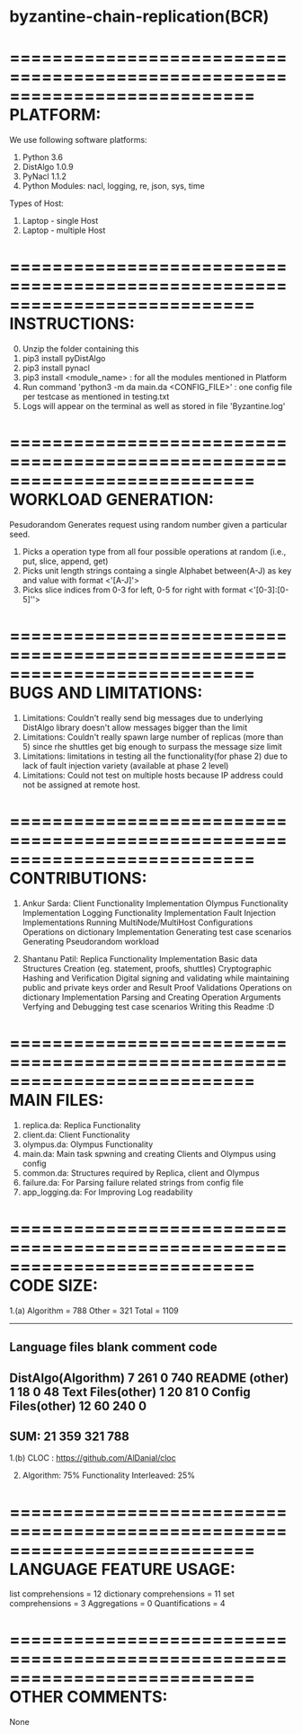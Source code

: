 # byzantine-chain-replication(BCR)

===========================================================================
PLATFORM:
===========================================================================

We use following software platforms:
1. Python 3.6
2. DistAlgo 1.0.9
3. PyNacl 1.1.2
4. Python Modules: nacl, logging, re, json, sys, time

Types of Host:
 
1. Laptop - single Host
2. Laptop - multiple Host 

===========================================================================
INSTRUCTIONS:
=========================================================================== 

0. Unzip the folder containing this
1. pip3 install pyDistAlgo
2. pip3 install pynacl
3. pip3 install <module_name> : for all the modules mentioned in Platform
4. Run command 'python3 -m da main.da <CONFIG_FILE>' : one config file per testcase as mentioned in testing.txt
5. Logs will appear on the terminal as well as stored in file 'Byzantine.log'

 
===========================================================================
WORKLOAD GENERATION:
===========================================================================
Pesudorandom
Generates request using random number given a particular seed.
1. Picks a operation type from all four possible operations at random (i.e., put, slice, append, get)
2. Picks unit length strings containg a single Alphabet between(A-J) as key and value with format <'[A-J]'>
3. Picks slice indices from 0-3 for left, 0-5 for right with format <'[0-3]:[0-5]''>

===========================================================================
BUGS AND LIMITATIONS:
===========================================================================
 1. Limitations: Couldn't really send big messages due to underlying DistAlgo library doesn't allow messages bigger than the limit
 2. Limitations: Couldn't really spawn large number of replicas (more than 5) since rhe shuttles get big enough to surpass the message size limit
 3. Limitations: limitations in testing all the functionality(for phase 2) due to lack of fault injection variety (available at phase 2 level)
 4. Limitations: Could not test on multiple hosts because IP address could not be assigned at remote host.

===========================================================================
CONTRIBUTIONS:
===========================================================================

1. Ankur Sarda:
    Client Functionality Implementation 
    Olympus Functionality Implementation
    Logging Functionality Implementation
    Fault Injection Implementations
    Running MultiNode/MultiHost Configurations
    Operations on dictionary Implementation
    Generating test case scenarios
    Generating Pseudorandom workload

2. Shantanu Patil:
	Replica Functionality Implementation
	Basic data Structures Creation (eg. statement, proofs, shuttles)
	Cryptographic Hashing and Verification
	Digital signing and validating while maintaining public and private keys
	order and Result Proof Validations
	Operations on dictionary Implementation
	Parsing and Creating Operation Arguments
	Verfying and Debugging test case scenarios
	Writing this Readme :D


===========================================================================
MAIN FILES:
===========================================================================

1. replica.da:	Replica Functionality  
2. client.da:	Client Functionality
3. olympus.da:	Olympus Functionality
4. main.da: 	Main task spwning and creating Clients and Olympus using config
5. common.da:   Structures required by Replica, client and Olympus 
6. failure.da:  For Parsing failure related strings from config file
7. app_logging.da:	For Improving Log readability 

===========================================================================
CODE SIZE:
===========================================================================

1.(a) Algorithm = 788 
	  Other =     321
	  Total =    1109

-------------------------------------------------------------------------------
Language                     files          blank        comment           code
-------------------------------------------------------------------------------
DistAlgo(Algorithm)              7            261              0            740
README (other)                   1             18              0             48
Text Files(other)                1             20             81              0
Config Files(other)             12             60            240  			  0
-------------------------------------------------------------------------------
SUM:                            21            359            321            788
-------------------------------------------------------------------------------
 
 1.(b) CLOC : https://github.com/AlDanial/cloc  

 2. Algorithm:  75%
    Functionality Interleaved: 25% 

===========================================================================
LANGUAGE FEATURE USAGE:
===========================================================================
list comprehensions = 12
dictionary comprehensions = 11
set comprehensions = 3
Aggregations = 0
Quantifications = 4

===========================================================================
OTHER COMMENTS:
===========================================================================
None